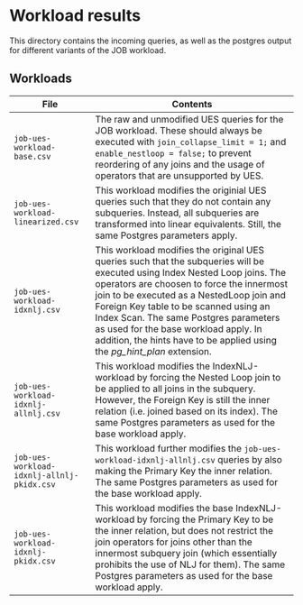 # Workload results

This directory contains the incoming queries, as well as the postgres output for different variants of the JOB workload.

## Workloads

| File | Contents |
| ---- | -------- |
| `job-ues-workload-base.csv` | The raw and unmodified UES queries for the JOB workload. These should always be executed with `join_collapse_limit = 1;` and `enable_nestloop = false;` to prevent reordering of any joins and the usage of operators that are unsupported by UES. |
| `job-ues-workload-linearized.csv` | This workload modifies the originial UES queries such that they do not contain any subqueries. Instead, all subqueries are transformed into linear equivalents. Still, the same Postgres parameters apply. |
| `job-ues-workload-idxnlj.csv` | This workload modifies the original UES queries such that the subqueries will be executed using Index Nested Loop joins. The operators are choosen to force the innermost join to be executed as a NestedLoop join and Foreign Key table to be scanned using an Index Scan. The same Postgres parameters as used for the base workload apply. In addition, the hints have to be applied using the _pg\_hint\_plan_ extension.
| `job-ues-workload-idxnlj-allnlj.csv` | This workload modifies the IndexNLJ-workload by forcing the Nested Loop join to be applied to all joins in the subquery. However, the Foreign Key is still the inner relation (i.e. joined based on its index). The same Postgres parameters as used for the base workload apply. |
| `job-ues-workload-idxnlj-allnlj-pkidx.csv` | This workload further modifies the `job-ues-workload-idxnlj-allnlj.csv` queries by also making the Primary Key the inner relation. The same Postgres parameters as used for the base workload apply. |
| `job-ues-workload-idxnlj-pkidx.csv` | This workload modifies the base IndexNLJ-workload by forcing the Primary Key to be the inner relation, but does not restrict the join operators for joins other than the innermost subquery join (which essentially prohibits the use of NLJ for them). The same Postgres parameters as used for the base workload apply. |

